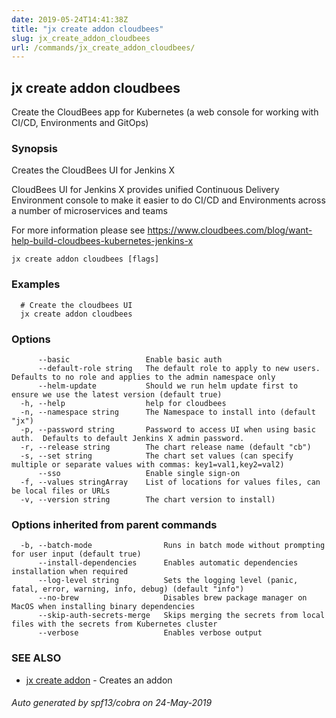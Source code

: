 ```yaml
---
date: 2019-05-24T14:41:38Z
title: "jx create addon cloudbees"
slug: jx_create_addon_cloudbees
url: /commands/jx_create_addon_cloudbees/
---
```

## jx create addon cloudbees

Create the CloudBees app for Kubernetes (a web console for working with CI/CD, Environments and GitOps)

### Synopsis

Creates the CloudBees UI for Jenkins X 

CloudBees UI for Jenkins X provides unified Continuous Delivery Environment console to make it easier to do CI/CD and Environments across a number of microservices and teams 

For more information please see https://www.cloudbees.com/blog/want-help-build-cloudbees-kubernetes-jenkins-x

```
jx create addon cloudbees [flags]
```

### Examples

```
  # Create the cloudbees UI
  jx create addon cloudbees
```

### Options

```
      --basic                 Enable basic auth
      --default-role string   The default role to apply to new users. Defaults to no role and applies to the admin namespace only
      --helm-update           Should we run helm update first to ensure we use the latest version (default true)
  -h, --help                  help for cloudbees
  -n, --namespace string      The Namespace to install into (default "jx")
  -p, --password string       Password to access UI when using basic auth.  Defaults to default Jenkins X admin password.
  -r, --release string        The chart release name (default "cb")
  -s, --set string            The chart set values (can specify multiple or separate values with commas: key1=val1,key2=val2)
      --sso                   Enable single sign-on
  -f, --values stringArray    List of locations for values files, can be local files or URLs
  -v, --version string        The chart version to install)
```

### Options inherited from parent commands

```
  -b, --batch-mode                Runs in batch mode without prompting for user input (default true)
      --install-dependencies      Enables automatic dependencies installation when required
      --log-level string          Sets the logging level (panic, fatal, error, warning, info, debug) (default "info")
      --no-brew                   Disables brew package manager on MacOS when installing binary dependencies
      --skip-auth-secrets-merge   Skips merging the secrets from local files with the secrets from Kubernetes cluster
      --verbose                   Enables verbose output
```

### SEE ALSO

* [jx create addon](/commands/jx_create_addon/)	 - Creates an addon

###### Auto generated by spf13/cobra on 24-May-2019
